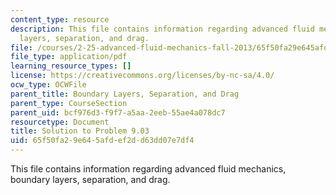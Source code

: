 ```yaml
---
content_type: resource
description: This file contains information regarding advanced fluid mechanics, boundary
  layers, separation, and drag.
file: /courses/2-25-advanced-fluid-mechanics-fall-2013/65f50fa29e645afdef2dd63dd07e7df4_MIT2_25F13_Solution9.03.pdf
file_type: application/pdf
learning_resource_types: []
license: https://creativecommons.org/licenses/by-nc-sa/4.0/
ocw_type: OCWFile
parent_title: Boundary Layers, Separation, and Drag
parent_type: CourseSection
parent_uid: bcf976d3-f9f7-a5aa-2eeb-55ae4a078dc7
resourcetype: Document
title: Solution to Problem 9.03
uid: 65f50fa2-9e64-5afd-ef2d-d63dd07e7df4
---
```

This file contains information regarding advanced fluid mechanics, boundary layers, separation, and drag.